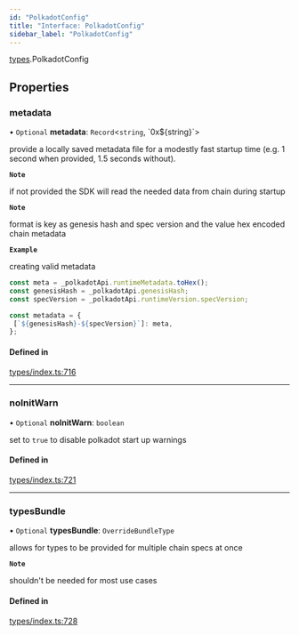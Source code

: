 ```yaml
---
id: "PolkadotConfig"
title: "Interface: PolkadotConfig"
sidebar_label: "PolkadotConfig"
---
```


[types](../../../modules/Types/Types.md).PolkadotConfig

## Properties

### metadata

• `Optional` **metadata**: `Record`<`string`, \`0x${string}\`\>

provide a locally saved metadata file for a modestly fast startup time (e.g. 1 second when provided, 1.5 seconds without).

**`Note`**

 if not provided the SDK will read the needed data from chain during startup

**`Note`**

 format is key as genesis hash and spec version and the value hex encoded chain metadata

**`Example`**

 creating valid metadata
```ts
const meta = _polkadotApi.runtimeMetadata.toHex();
const genesisHash = _polkadotApi.genesisHash;
const specVersion = _polkadotApi.runtimeVersion.specVersion;

const metadata = {
 [`${genesisHash}-${specVersion}`]: meta,
};
```

#### Defined in

[types/index.ts:716](https://github.com/PolymeshAssociation/polymesh-sdk/blob/b6f9fb883/src/types/index.ts#L716)

___

### noInitWarn

• `Optional` **noInitWarn**: `boolean`

set to `true` to disable polkadot start up warnings

#### Defined in

[types/index.ts:721](https://github.com/PolymeshAssociation/polymesh-sdk/blob/b6f9fb883/src/types/index.ts#L721)

___

### typesBundle

• `Optional` **typesBundle**: `OverrideBundleType`

allows for types to be provided for multiple chain specs at once

**`Note`**

 shouldn't be needed for most use cases

#### Defined in

[types/index.ts:728](https://github.com/PolymeshAssociation/polymesh-sdk/blob/b6f9fb883/src/types/index.ts#L728)
